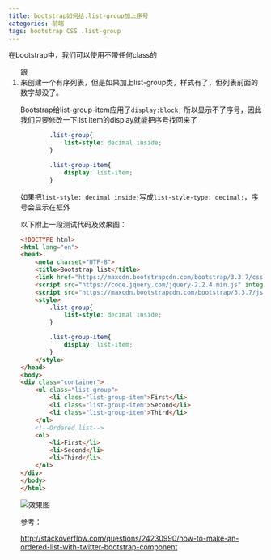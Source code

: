 ```yaml
---
title: bootstrap如何给.list-group加上序号
categories: 前端
tags: bootstrap CSS .list-group
---
```


在bootstrap中，我们可以使用不带任何class的<ol>跟<li>来创建一个有序列表，但是如果加上list-group类，样式有了，但列表前面的数字却没了。

Bootstrap给list-group-item应用了`display:block;` 所以显示不了序号，因此我们只要修改一下list item的display就能把序号找回来了

```css
        .list-group{
            list-style: decimal inside;
        }

        .list-group-item{
            display: list-item;
        }

```

如果把`list-style: decimal inside;`写成`list-style-type: decimal;`，序号会显示在框外

以下附上一段测试代码及效果图：

```html
<!DOCTYPE html>
<html lang="en">
<head>
    <meta charset="UTF-8">
    <title>Bootstrap list</title>
    <link href="https://maxcdn.bootstrapcdn.com/bootstrap/3.3.7/css/bootstrap.min.css" rel="stylesheet" integrity="sha384-BVYiiSIFeK1dGmJRAkycuHAHRg32OmUcww7on3RYdg4Va+PmSTsz/K68vbdEjh4u" crossorigin="anonymous">
    <script src="https://code.jquery.com/jquery-2.2.4.min.js" integrity="sha256-BbhdlvQf/xTY9gja0Dq3HiwQF8LaCRTXxZKRutelT44=" crossorigin="anonymous"></script>
    <script src="https://maxcdn.bootstrapcdn.com/bootstrap/3.3.7/js/bootstrap.min.js" integrity="sha384-Tc5IQib027qvyjSMfHjOMaLkfuWVxZxUPnCJA7l2mCWNIpG9mGCD8wGNIcPD7Txa" crossorigin="anonymous"></script>
    <style>
        .list-group{
            list-style: decimal inside;
        }

        .list-group-item{
            display: list-item;
        }
    </style>
</head>
<body>
<div class="container">
    <ul class="list-group">
        <li class="list-group-item">First</li>
        <li class="list-group-item">Second</li>
        <li class="list-group-item">Third</li>
    </ul>
    <!--Ordered list-->
    <ol>
        <li>First</li>
        <li>Second</li>
        <li>Third</li>
    </ol>
</div>
</body>
</html>
```

![效果图](http://img.blog.csdn.net/20160802095930742?watermark/2/text/aHR0cDovL2Jsb2cuY3Nkbi5uZXQv/font/5a6L5L2T/fontsize/400/fill/I0JBQkFCMA==/dissolve/70/gravity/Center)


参考：

http://stackoverflow.com/questions/24230990/how-to-make-an-ordered-list-with-twitter-bootstrap-component